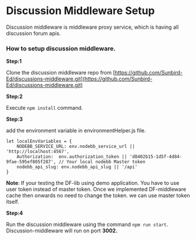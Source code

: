 # Discussion Middleware Setup

Discussion middleware is middleware proxy service, which is having all discussion forum apis.

### How to setup discussion middleware.

**Step:1**

Clone the discussion middleware repo from [https://github.com/Sunbird-Ed/discussions-middleware.git](https://github.com/Sunbird-Ed/discussions-middleware.git)

**Step:2**

Execute `npm install` command.

**Step:3**

add the environment variable in environmentHelper.js file.

```
let localEnvVariables = {
    NODEBB_SERVICE_URL: env.nodebb_service_url || 'http://localhost:4567', 
    Authorization:  env.authorization_token || 'd8402b15-1d5f-4d84-9fae-595ef805f287', // Your local nodebb Master token
    nodebb_api_slug: env.nodebb_api_slug || '/api'
}
```

**Note**: If your testing the DF-lib using demo application. You have to use user token instead of master token. Once we implemented DF-middleware cache then onwards no need to change the token. we can use master token itself.

**Step:4**

Run the discussion middleware using the command `npm run start`. Discussion-middleware will run on port **3002.**
